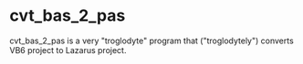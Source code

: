 # cvt_bas_2_pas
cvt_bas_2_pas is a very "troglodyte" program that ("troglodytely") converts VB6 project to Lazarus project.
